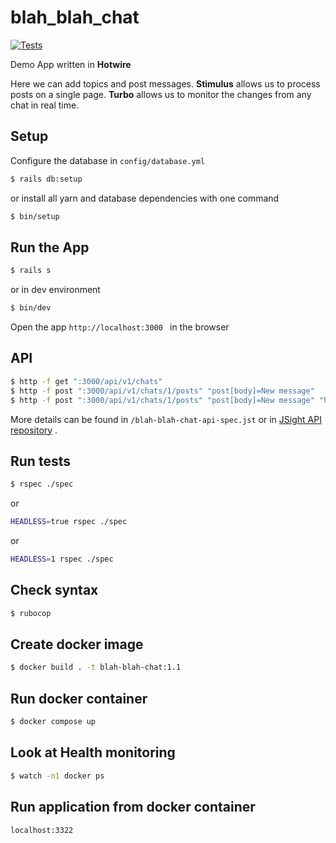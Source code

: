 # blah_blah_chat

[![Tests](https://github.com/rubygitflow/blah_blah_chat/actions/workflows/ci.yml/badge.svg)](https://github.com/rubygitflow/blah_blah_chat/actions)

Demo App written in **Hotwire**

Here we can add topics and post messages.
**Stimulus** allows us to process posts on a single page.
**Turbo** allows us to monitor the changes from any chat in real time.

## Setup
Configure the database in `config/database.yml`
```bash
$ rails db:setup
```
or install all yarn and database dependencies with one command
```bash
$ bin/setup
```

## Run the App
```bash
$ rails s
```
or in dev environment
```bash
$ bin/dev
```
Open the app `http://localhost:3000 ` in the browser

## API
```bash
$ http -f get ":3000/api/v1/chats"
$ http -f post ":3000/api/v1/chats/1/posts" "post[body]=New message"
$ http -f post ":3000/api/v1/chats/1/posts" "post[body]=New message" "highlight="
```
More details can be found in `/blah-blah-chat-api-spec.jst` or in [JSight API repository](https://editor.jsight.io/r/gjoyG6J/1) .

## Run tests
```bash
$ rspec ./spec
```
or
```bash
HEADLESS=true rspec ./spec
```
or
```bash
HEADLESS=1 rspec ./spec
```

## Check syntax
```bash
$ rubocop
```

## Create docker image
```bash
$ docker build . -t blah-blah-chat:1.1
```

## Run docker container
```bash
$ docker compose up
```

## Look at Health monitoring
```bash
$ watch -n1 docker ps
```

## Run application from docker container
`localhost:3322`
